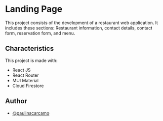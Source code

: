 # Landing Page

This project consists of the development of a restaurant web application. It includes these sections: Restaurant information, contact details, contact form, reservation form, and menu. 

## Characteristics

This project is made with:

- React JS
- React Router
- MUI Material
- Cloud Firestore

## Author

- [@paulinacarcamo](https://github.com/PaulinaCarcamo)